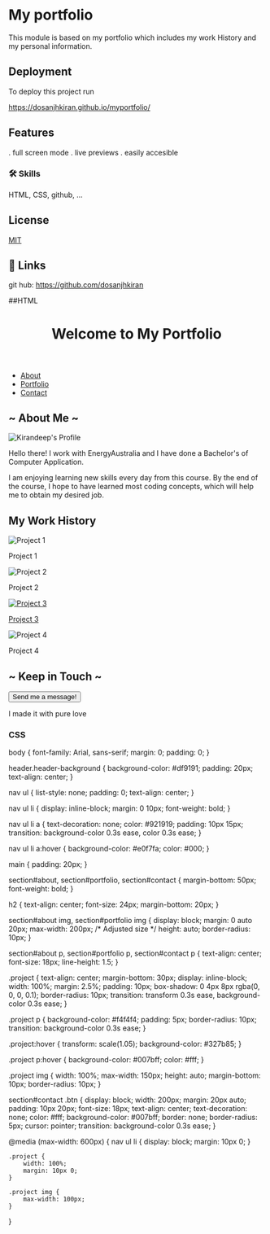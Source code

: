 
# My portfolio

This module is based on my portfolio which includes my work History and my personal information.


## Deployment

To deploy this project run  

https://dosanjhkiran.github.io/myportfolio/

## Features
. full screen mode
. live previews
. easily accesible


### 🛠 Skills
HTML, CSS, github, ...

## License

[MIT](https://github.com/dosanjhkiran/myportfolio/blob/main/LICENSE)


## 🔗 Links
git hub: https://github.com/dosanjhkiran


##HTML

<!DOCTYPE html>
<html lang="en">
<head>
    <meta charset="UTF-8">
    <meta name="viewport" content="width=device-width, initial-scale=1.0">
    <title>Advanced CSS</title>
    <link rel="stylesheet" href="style.css">
</head>
<body>
  <!-- Navigation bar -->
  <header class="header-background">
      <h1>Welcome to My Portfolio</h1>
  </header>
  <nav>
    <ul>
      <li><a href="#about">About</a></li>
      <li><a href="#portfolio">Portfolio</a></li>
      <li><a href="#contact">Contact</a></li>
    </ul>
  </nav>
  <main>
     <!-- About me content -->
     <section id="about">
        <h2>~ About Me ~</h2>
        <img src="../images/ab.jpg" alt="Kirandeep's Profile">
        <p>Hello there! I work with EnergyAustralia and I have done a Bachelor's of Computer Application.</p>
        <p>I am enjoying learning new skills every day from this course. By the end of the course, I hope to have learned most coding concepts, which will help me to obtain my desired job.</p>
    </section>
    <!-- Portfolio content -->
    <section id="portfolio">
      <h2>My Work History</h2>
      <div class="project">
        <img src="../images/download.jpeg" alt="Project 1">
        <p>Project 1</p>
      </div>
      <div class="project">
        <img src="../images/aiam.jpg" alt="Project 2">
        <p>Project 2</p>
      </div>
      <div class="project">
        <a href="https://dosanjhkiran.github.io/html-module/" target="_blank">
          <img src="../images/photos.jpeg" alt="Project 3">
          <p>Project 3</p>
        </a>
      </div>
      <div class="project">
        <img src="../images/tech.jpg" alt="Project 4">
        <p>Project 4</p>
      </div>        
    </section>
    <section id="contact">
        <h2>~ Keep in Touch ~</h2>
        <button class="btn">Send me a message!</button>
    </section>
  </main>
  <footer>
      <p>I made it with pure love</p>
  </footer>
</body>
</html>


### CSS 
body {
    font-family: Arial, sans-serif;
    margin: 0;
    padding: 0;
}

header.header-background {
    background-color: #df9191;
    padding: 20px;
    text-align: center;
}

nav ul {
    list-style: none;
    padding: 0;
    text-align: center;
}

nav ul li {
    display: inline-block;
    margin: 0 10px;
    font-weight: bold;
}

nav ul li a {
    text-decoration: none;
    color: #921919;
    padding: 10px 15px;
    transition: background-color 0.3s ease, color 0.3s ease;
}

nav ul li a:hover {
    background-color: #e0f7fa;
    color: #000;
}

main {
    padding: 20px;
}

section#about, section#portfolio, section#contact {
    margin-bottom: 50px;
    font-weight: bold;
}

h2 {
    text-align: center;
    font-size: 24px;
    margin-bottom: 20px;
}

section#about img, section#portfolio img {
    display: block;
    margin: 0 auto 20px;
    max-width: 200px; /* Adjusted size */
    height: auto;
    border-radius: 10px;
}

section#about p, section#portfolio p, section#contact p {
    text-align: center;
    font-size: 18px;
    line-height: 1.5;
}

.project {
    text-align: center;
    margin-bottom: 30px;
    display: inline-block;
    width: 100%;
    margin: 2.5%;
    padding: 10px;
    box-shadow: 0 4px 8px rgba(0, 0, 0, 0.1);
    border-radius: 10px;
    transition: transform 0.3s ease, background-color 0.3s ease;
}

.project p {
    background-color: #f4f4f4;
    padding: 5px;
    border-radius: 10px;
    transition: background-color 0.3s ease;
}

.project:hover {
    transform: scale(1.05);
    background-color: #327b85;
}

.project p:hover {
    background-color: #007bff;
    color: #fff;
}

.project img {
    width: 100%;
    max-width: 150px;
    height: auto;
    margin-bottom: 10px;
    border-radius: 10px;
}

section#contact .btn {
    display: block;
    width: 200px;
    margin: 20px auto;
    padding: 10px 20px;
    font-size: 18px;
    text-align: center;
    text-decoration: none;
    color: #fff;
    background-color: #007bff;
    border: none;
    border-radius: 5px;
    cursor: pointer;
    transition: background-color 0.3s ease;
}

@media (max-width: 600px) {
    nav ul li {
        display: block;
        margin: 10px 0;
    }

    .project {
        width: 100%;
        margin: 10px 0;
    }

    .project img {
        max-width: 100px;
    }
}


